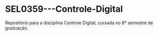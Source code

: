 # SEL0359---Controle-Digital
Repositório para a disciplina Controle Digital, cursada no 8º semestre de graduação.

